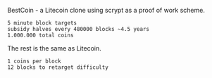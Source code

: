 BestCoin - a Litecoin clone using scrypt as a proof of work scheme.

    5 minute block targets
    subsidy halves every 480000 blocks ~4.5 years
    1.000.000 total coins

The rest is the same as Litecoin.

    1 coins per block
    12 blocks to retarget difficulty
